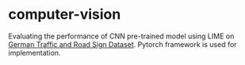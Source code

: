 # computer-vision
Evaluating the performance of CNN pre-trained model using LIME on [German Traffic and Road Sign Dataset](https://www.kaggle.com/datasets/meowmeowmeowmeowmeow/gtsrb-german-traffic-sign).
Pytorch framework is used for implementation.
